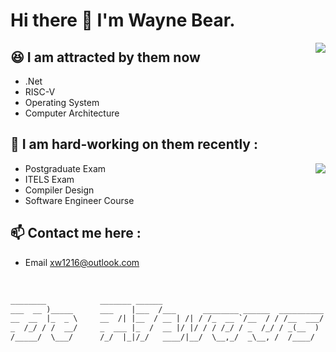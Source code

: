 # Hi there 👋 I'm Wayne Bear.

<img align="right" src="https://github-readme-stats.vercel.app/api?username=xw1216&show_icons=true&theme=dracula" />

## 😆 I am attracted by them now 
- .Net
- RISC-V
- Operating System
- Computer Architecture

## 🥱 I am hard-working on them recently : 

<img align="right" src="https://github-readme-stats.vercel.app/api/top-langs/?username=xw1216&layout=compact&exclude_repo=Outspace,xw1216.github.io,d2l-zh" />

- Postgraduate Exam
- ITELS Exam
- Compiler Design
- Software Engineer Course


## 📫 Contact me here :
- Email [xw1216@outlook.com](mailto:xw1216@outlook.com)

<br>

```txt
________            _______ ______                                        ________                         _____ _____                        _____       
___  __ )_____      ___    |___  /___      ________ ______  __________    ___  __ \______ ___________________  /____(_)______ _______ ______ ___  /______ 
__  __  |_  _ \     __  /| |__  / __ | /| / /_  __ `/__  / / /__  ___/    __  /_/ /_  __ `/__  ___/__  ___/_  __/__  / _  __ \__  __ \_  __ `/_  __/_  _ \
_  /_/ / /  __/     _  ___ |_  /  __ |/ |/ / / /_/ / _  /_/ / _(__  )     _  ____/ / /_/ / _(__  ) _(__  ) / /_  _  /  / /_/ /_  / / // /_/ / / /_  /  __/
/_____/  \___/      /_/  |_|/_/   ____/|__/  \__,_/  _\__, /  /____/      /_/      \__,_/  /____/  /____/  \__/  /_/   \____/ /_/ /_/ \__,_/  \__/  \___/ 
```


<!--
**xw1216/xw1216** is a ✨ _special_ ✨ repository because its `README.md` (this file) appears on your GitHub profile.

Here are some ideas to get you started:

- 🔭 I’m currently working on ...
- 🌱 I’m currently learning ...
- 👯 I’m looking to collaborate on ...
- 🤔 I’m looking for help with ...
- 💬 Ask me about ...
-  How to reach me: ...
- 😄 Pronouns: ...
- ⚡ Fun fact: ...
-->
